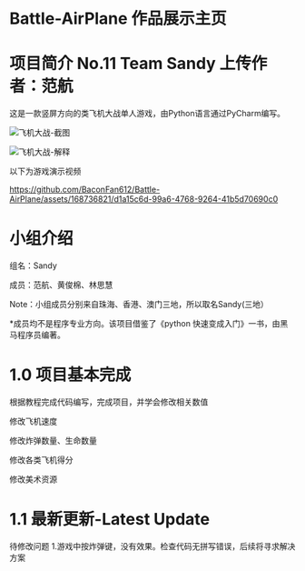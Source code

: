 # Battle-AirPlane 作品展示主页 

# 项目简介 No.11 Team Sandy 上传作者：范航


这是一款竖屏方向的类飞机大战单人游戏，由Python语言通过PyCharm编写。

![飞机大战-截图](https://github.com/BaconFan612/Battle-AirPlane/assets/168736821/225bf802-6c55-45dd-9e50-d0c0a914729e)

![飞机大战-解释](https://github.com/BaconFan612/Battle-AirPlane/assets/168736821/cb8332e6-40bb-4054-bbaa-41909ea15b86)

以下为游戏演示视频


https://github.com/BaconFan612/Battle-AirPlane/assets/168736821/d1a15c6d-99a6-4768-9264-41b5d70690c0


# 小组介绍

组名：Sandy 

成员：范航、黄俊棉、林思慧  

Note：小组成员分别来自珠海、香港、澳门三地，所以取名Sandy(三地） 

*成员均不是程序专业方向。该项目借鉴了《python 快速变成入门》一书，由黑马程序员编著。

# 1.0 项目基本完成
根据教程完成代码编写，完成项目，并学会修改相关数值

修改飞机速度

修改炸弹数量、生命数量

修改各类飞机得分

修改美术资源

# 1.1 最新更新-Latest Update
待修改问题
1.游戏中按炸弹键，没有效果。检查代码无拼写错误，后续将寻求解决方案
